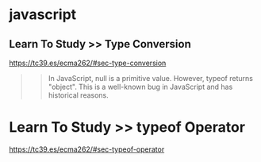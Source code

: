 # javascript

## Learn To Study >> Type Conversion
https://tc39.es/ecma262/#sec-type-conversion

>>  In JavaScript, null is a primitive value. However, typeof returns "object".
>>  This is a well-known bug in JavaScript and has historical reasons.

# Learn To Study >> typeof Operator
https://tc39.es/ecma262/#sec-typeof-operator
